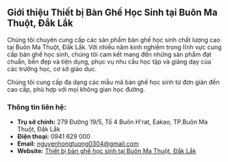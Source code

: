 ## Giới thiệu Thiết bị Bàn Ghế Học Sinh tại Buôn Ma Thuột, Đắk Lắk

Chúng tôi chuyên cung cấp các sản phẩm bàn ghế học sinh chất lượng cao tại Buôn Ma Thuột, Đắk Lắk. Với nhiều năm kinh nghiệm trong lĩnh vực cung cấp bàn ghế học sinh, chúng tôi cam kết mang đến những sản phẩm đạt chuẩn, bền đẹp và tiện dụng, phục vụ nhu cầu học tập và giảng dạy của các trường học, cơ sở giáo dục.

Chúng tôi cung cấp đa dạng các mẫu mã bàn ghế học sinh từ đơn giản đến cao cấp, phù hợp với mọi không gian học đường.

### Thông tin liên hệ:
- **Trụ sở chính:** 279 Đường 19/5, Tổ 4 Buôn H'rat, Eakao, TP.Buôn Ma Thuột, Đắk Lắk
- **Điện thoại:** 0941 629 000
- **Email:** nguyenhongtuong0304@gmail.com
- **Website:** [Thiết bị bàn ghế học sinh tại Buôn Ma Thuột, Đắk Lắk](https://thietbibanghehocsinh.com/)
